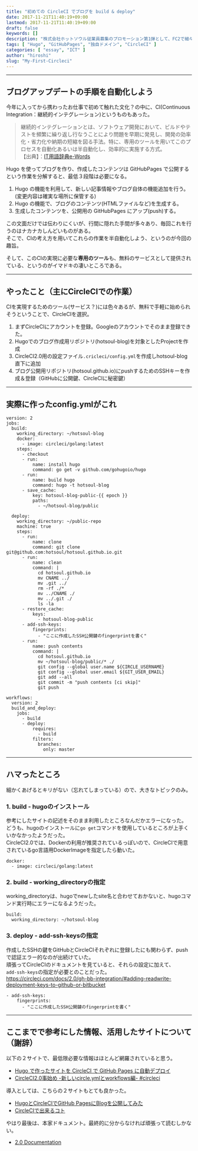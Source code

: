 ```yaml
---
title: "初めての CircleCI でブログを build & deploy"
date: 2017-11-21T11:40:19+09:00
lastmod: 2017-11-21T11:40:19+09:00
draft: false
keywords: []
description: "株式会社ホットソウル従業員募集のプロモーション第1弾として、FC2で細々やってきたブログをHugoでリニューアル。Hugoで作成し、GitHubPages x 独自ドメインで公開するまでの記録。今回はCircleCI編。"
tags: [ "Hugo", "GitHubPages", "独自ドメイン", "CircleCI" ]
categories: [ "essay", "ICT" ]
author: "hiroshi"
slug: "My-First-Circleci"
---
```


---

## ブログアップデートの手順を自動化しよう
今年に入ってから携わったお仕事で初めて触れた文化？の中に、CI(Continuous Integration：継続的インテグレーション)というものもあった。  

> 継続的インテグレーションとは、ソフトウェア開発において、ビルドやテストを頻繁に繰り返し行なうことにより問題を早期に発見し、開発の効率化・省力化や納期の短縮を図る手法。特に、専用のツールを用いてこのプロセスを自動化あるいは半自動化し、効率的に実施する方式。  
【出典】：[IT用語辞典e-Words](http://e-words.jp/w/%E7%B6%99%E7%B6%9A%E7%9A%84%E3%82%A4%E3%83%B3%E3%83%86%E3%82%B0%E3%83%AC%E3%83%BC%E3%82%B7%E3%83%A7%E3%83%B3.html)

Hugo を使ってブログを作り、作成したコンテンツは GitHubPages で公開するという作業を分解すると、最低３段階は必要になる。  

1. Hugo の機能を利用して、新しい記事情報やブログ自体の機能追加を行う。(変更内容は確実な場所に保管する)
1. Hugo の機能で、ブログのコンテンツ(HTMLファイルなど)を生成する。
1. 生成したコンテンツを、公開用の GitHubPages にアップ(push)する。

この文面だけでは伝わりにくいが、行間に隠れた手間が多々あり、毎回これを行うのはナカナカしんどいものがある。  
そこで、CIの考え方を用いてこれらの作業を半自動化しよう、というのが今回の趣旨。  

そして、このCIの実現に必要な**専用のツール**も、無料のサービスとして提供されている、というのがイマドキの凄いところである。

---

## やったこと（主にCircleCIでの作業）
CIを実現するためのツール(サービス？)には色々あるが、無料で手軽に始められそうということで、CircleCIを選択。  

1. まずCircleCIにアカウントを登録。Googleのアカウントでそのまま登録できた。
1. Hugoでのブログ作成用リポジトリ(hotsoul-blog)を対象としたProjectを作成
1. CircleCI2.0用の設定ファイル`.cricleci/config.yml`を作成しhotsoul-blog直下に追加
1. ブログ公開用リポジトリ(hotsoul.github.io)にpushするためのSSHキーを作成＆登録（GitHubに公開鍵、CircleCIに秘密鍵）

---

## 実際に作ったconfig.ymlがこれ

```
version: 2
jobs:
  build:
    working_directory: ~/hotsoul-blog
    docker:
      - image: circleci/golang:latest
    steps:
      - checkout
      - run:
          name: install hugo
          command: go get -v github.com/gohugoio/hugo
      - run:
          name: build hugo
          command: hugo -t hotsoul-blog
      - save_cache:
          key: hotsoul-blog-public-{{ epoch }}
          paths:
            - ~/hotsoul-blog/public

  deploy:
    working_directory: ~/public-repo
    machine: true
    steps:
      - run:
          name: clone
          command: git clone git@github.com:hotsoul/hotsoul.github.io.git
      - run:
          name: clean
          command: |
            cd hotsoul.github.io
            mv CNAME ../
            mv .git ../
            rm -rf ./*
            mv ../CNAME ./
            mv ../.git ./
            ls -la
      - restore_cache:
          keys:
            - hotsoul-blog-public
      - add-ssh-keys:
          fingerprints:
            - "ここに作成したSSH公開鍵のfingerprintを書く"
      - run:
          name: push contents
          command: |
            cd hotsoul.github.io
            mv ~/hotsoul-blog/public/* ./
            git config --global user.name ${CIRCLE_USERNAME}
            git config --global user.email ${GIT_USER_EMAIL}
            git add --all
            git commit -m "push contents [ci skip]"
            git push

workflows:
  version: 2
  build_and_deploy:
    jobs:
      - build
      - deploy:
          requires:
            - build
          filters:
            branches:
              only: master
```

---

## ハマったところ
細かくあげるとキリがない（忘れてしまっている）ので、大きなトピックのみ。  

### 1. build - hugoのインストール
参考にしたサイトの記述をそのまま利用したところなんだかエラーになった。
どうも、hugoのインストールに`go get`コマンドを使用しているところが上手くいかなかったようだった。   
CircleCI2.0では、Dockerの利用が推奨されているっぽいので、CircleCIで用意されているgo言語用DockerImageを指定したら動いた。
```
docker:
  - image: circleci/golang:latest
```

### 2. build - working_directoryの指定
working_directoryは、hugoでnewしたsite名と合わせておかないと、hugoコマンド実行時にエラーになるようだった。
```
build:
  working_directory: ~/hotsoul-blog
```

### 3. deploy - add-ssh-keysの指定
作成したSSHの鍵をGitHubとCircleCIそれぞれに登録したにも関わらず、pushで認証エラー的なのが出続けていた。  
頑張ってCircleCIのドキュメントを見ていると、それらの設定に加えて、  
`add-ssh-keys`の指定が必要とのことだった。  
https://circleci.com/docs/2.0/gh-bb-integration/#adding-readwrite-deployment-keys-to-github-or-bitbucket
```
- add-ssh-keys:
    fingerprints:
      - "ここに作成したSSH公開鍵のfingerprintを書く"
```

---

## ここまでで参考にした情報、活用したサイトについて（謝辞）  
以下の２サイトで、最低限必要な情報はほとんど網羅されていると思う。

- [Hugo で作ったサイトを CircleCI で GitHub Pages に自動デプロイ](https://blog.yuyat.jp/post/auto-deploy-hugo-to-github-pages-with-circleci/)  
- [CircleCI2.0事始め -新しいcircle.ymlとworkflows編- #circleci](https://blog.stormcat.io/post/entry/circleci2.0-overview01/)  

導入としては、こちらの２サイトもとても良かった。  

- [HugoとCircleCIでGitHub PagesにBlogを公開してみた](https://hori-ryota.com/blog/create-blog-with-hugo-and-circleci/)
- [CircleCIで出来るコト](https://qiita.com/noboru_i/items/7d300eb63ae667bf8dc2)

やはり最後は、本家ドキュメント。最終的に分からなければ頑張って読むしかない。  

- [2.0 Documentation](https://circleci.com/docs/2.0/)
